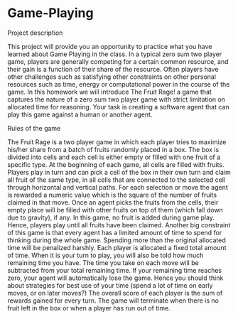 # Game-Playing
Project description

This project will provide you an opportunity to practice what you have learned about Game
Playing in the class. In a typical zero sum two player game, players are generally competing for a
certain common resource, and their gain is a function of their share of the resource. Often players
have other challenges such as satisfying other constraints on other personal resources such as
time, energy or computational power in the course of the game. In this homework we will
introduce The Fruit Rage! a game that captures the nature of a zero sum two player game with
strict limitation on allocated time for reasoning.
Your task is creating a software agent that can play this game against a human or another agent.

Rules of the game

The Fruit Rage is a two player game in which each player tries to maximize his/her share from a
batch of fruits randomly placed in a box. The box is divided into cells and each cell is either empty
or filled with one fruit of a specific type.
At the beginning of each game, all cells are filled with fruits. Players play in turn and can pick a
cell of the box in their own turn and claim all fruit of the same type, in all cells that are connected
to the selected cell through horizontal and vertical paths. For each selection or move the agent
is rewarded a numeric value which is the square of the number of fruits claimed in that move.
Once an agent picks the fruits from the cells, their empty place will be filled with other fruits on
top of them (which fall down due to gravity), if any. In this game, no fruit is added during game
play. Hence, players play until all fruits have been claimed.
Another big constraint of this game is that every agent has a limited amount of time to spend for
thinking during the whole game. Spending more than the original allocated time will be penalized
harshly. Each player is allocated a fixed total amount of time. When it is your turn to play, you
will also be told how much remaining time you have. The time you take on each move will be
subtracted from your total remaining time. If your remaining time reaches zero, your agent will
automatically lose the game. Hence you should think about strategies for best use of your time
(spend a lot of time on early moves, or on later moves?)
The overall score of each player is the sum of rewards gained for every turn. The game will
terminate when there is no fruit left in the box or when a player has run out of time.
